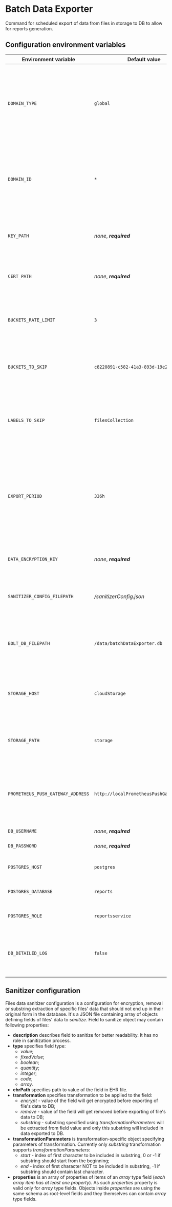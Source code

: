 # Batch Data Exporter

Command for scheduled export of data from files in storage to DB to allow for reports generation.

## Configuration environment variables

| Environment variable              | Default value                            | Description                                                                                                                                                                     |
| --------------------------------- | ---------------------------------------- | ------------------------------------------------------------------------------------------------------------------------------------------------------------------------------- |
| `DOMAIN_TYPE`                     | `global`                                 | _Domain in which component is operating, normally it should be 'cloud' for all cloud components and 'clinic' for local components._                                             |
| `DOMAIN_ID`                       | `*`                                      | _Domain in which component is operating, normally it should be '_' for all cloud components and clinic ID for local components.\*                                               |
| `KEY_PATH`                        | _none_, **_required_**                   | _Path to service's private key (PEM-formatted file)._                                                                                                                           |
| `CERT_PATH`                       | _none_, **_required_**                   | _Path to service's public key (PEM-formatted file)._                                                                                                                            |
| `BUCKETS_RATE_LIMIT`              | `3`                                      | _Specifies maximum number of buckets that can be synced in parallel._                                                                                                           |
| `BUCKETS_TO_SKIP`                 | `c8220891-c582-41a3-893d-19e211985db5`   | _Comma-separated list of bucket IDs from which files data are not to be exported._                                                                                              |
| `LABELS_TO_SKIP`                  | `filesCollection`                        | _Comma-separated list of labels to skip. Data from files containing any of those level is not to be exported._                                                                  |
| `EXPORT_PERIOD`                   | `336h`                                   | _Time period of data to be exported counting from last successful run. Valid units are: `ns`, `us`, `ms`, `s`, `m` and `h`. On default it's set to 336h which equals 2 weeks. _ |
| `DATA_ENCRYPTION_KEY`             | _none_, **_required_**                   | _Base64-encoded data encryption key for sanitizer._                                                                                                                             |  |
| `SANITIZER_CONFIG_FILEPATH`       | _/sanitizerConfig.json_                  | _*Path to JSON file with configuration of fields to sanitize for data sanitizer*._                                                                                              |
| `BOLT_DB_FILEPATH`                | `/data/batchDataExporter.db`             | _Path to Bolt DB file in which command saves datetime of last succesful run._                                                                                                   |
| `STORAGE_HOST`                    | `cloudStorage`                           | _Hostname of source Storage API, used as source storage for sync._                                                                                                              |
| `STORAGE_PATH`                    | `storage`                                | _Root path of source Storage API, used as source storage for sync._                                                                                                             |  |  |
| `PROMETHEUS_PUSH_GATEWAY_ADDRESS` | `http://localPrometheusPushGateway:9091` | _Full address of Prometheus Push Gateway to push metrics from a single run of the command._                                                                                     |
| `DB_USERNAME`                     | _none_, **_required_**                   | _PostgreSQL DB username._                                                                                                                                                       |
| `DB_PASSWORD`                     | _none_, **_required_**                   | _PostgreSQL DB password._                                                                                                                                                       |
| `POSTGRES_HOST`                   | `postgres`                               | _Hostname on which postgres is exposed on._                                                                                                                                     |
| `POSTGRES_DATABASE`               | `reports`                                | _Postgres database to connect to._                                                                                                                                              |
| `POSTGRES_ROLE`                   | `reportsservice`                         | _Postgres role to assume once connected._                                                                                                                                       |
| `DB_DETAILED_LOG`                 | `false`                                  | _Allows to enable detailed DB statements log, otherwise only errors are printed._                                                                                               |

## Sanitizer configuration

Files data sanitizer configuration is a configuration for encryption, removal or substring extraction of specific files' data that should not end up in their original form in the database. It's a JSON file containing array of objects defining fields of files' data to _sanitize_. Field to sanitize object may contain following properties:

*   **description** describes field to sanitize for better readability. It has no role in sanitization process.
*   **type** specifies field type:
    *   _value_;
    *   _fixedValue_;
    *   _boolean_;
    *   _quantity_;
    *   _integer_;
    *   _code_;
    *   _array_.
*   **ehrPath** specifies path to value of the field in EHR file.
*   **transformation** specifies transformation to be applied to the field:
    *   _encrypt_ - value of the field will get encrypted before exporting of file's data to DB;
    *   _remove_ - value of the field will get removed before exporting of file's data to DB;
    *   _substring_ - substring specified using _transformationParameters_ will be extracted from field value and only this substring will included in data exported to DB.
*   **transformationParameters** is transformation-specific object specifying parameters of transformation. Currently only _substring_ transformation supports _transformationParameters_:
    *   _start_ - index of first character to be included in substring, 0 or -1 if substring should start from the beginning;
    *   _end_ - index of first character NOT to be included in substring, -1 if substring should contain last character.
*   **properties** is an array of properties of items of an _array_ type field (_each array item has at least one property_). As such _properties_ property is valid only for _array_ type fields. Objects inside _properties_ are using the same schema as root-level fields and they themselves can contain _array_ type fields.
